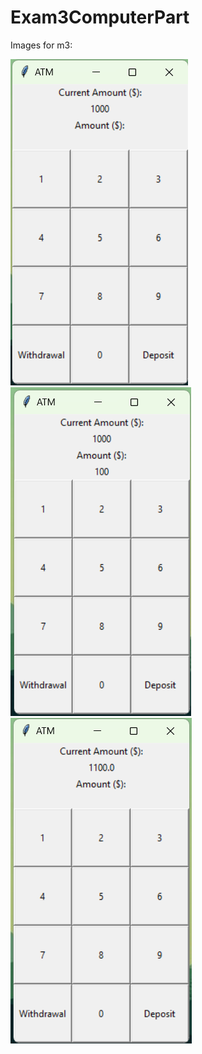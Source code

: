 # Exam3ComputerPart

Images for m3:

![alt text](image.png)  ![alt text](image-1.png)    ![alt text](image-2.png)